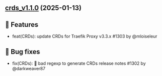 ## [crds_v1.1.0](https://github.com/traefik/traefik-helm-chart/compare/crds_v1.0.0...crds_v1.1.0) (2025-01-13)
## :rocket: Features

- feat(CRDs): update CRDs for Traefik Proxy v3.3.x #1303 by @mloiseleur

## :bug: Bug fixes

- fix(CRDs): :bug: bad regexp to generate CRDs release notes #1302 by @darkweaver87


